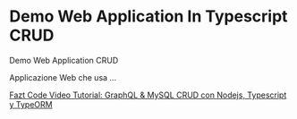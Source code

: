 # Demo Web Application In Typescript CRUD

Demo Web Application CRUD

Applicazione Web che usa ...

[Fazt Code Video Tutorial: GraphQL & MySQL CRUD con Nodejs, Typescript y TypeORM](https://www.youtube.com/watch?v=8_DuZHJBB-k)
